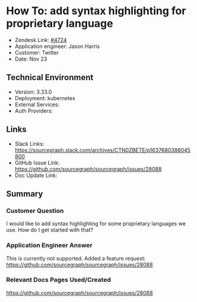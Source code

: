 # How To: add syntax highlighting for proprietary language <!-- Ticket Title  Hint: include keywords to make it searchable -->
 
- Zendesk Link: [#4724](https://sourcegraph.zendesk.com/agent/tickets/4724)
- Application engineer: Jason Harris
- Customer: Twitter <!-- Redact if this contains personally identifying information -->
- Date: Nov 23

<!-- Data populated from integration, speak to Ben Gordon or Michael Bali if not working -->
<!-- During Internal team trial, fill missing data manually (we are waiting for all data to sync) -->
 
## Technical Environment
- Version: 3.33.0​
- Deployment: kubernetes
- External Services:
- Auth Providers:
 
 
## Links
<!-- Data for application engineer manual entry -->
- Slack Links: https://sourcegraph.slack.com/archives/CTN0ZBETE/p1637680388045800 
- GitHub Issue Link: https://github.com/sourcegraph/sourcegraph/issues/28088 
- Doc Update Link:
 
## Summary
### Customer Question
I would like to add syntax highlighting for some proprietary languages we use. How do I get started with that?

### Application Engineer Answer
This is currently not supported. Added a feature request: https://github.com/sourcegraph/sourcegraph/issues/28088
 
### Relevant Docs Pages Used/Created
https://github.com/sourcegraph/sourcegraph/issues/28088 

<!-- Once complete, upload a copy to https://github.com/sourcegraph/support-tools-internal/tree/main/resolved-tickets as a .md file -->
<!-- Name the file 4724.md -->
